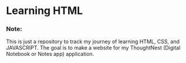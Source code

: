 # Learning HTML

### Note:
This is just a repository to track my journey of learning HTML, CSS, and JAVASCRIPT. The goal is to make a website for my ThoughtNest (Digital Notebook or Notes app) application.
